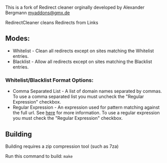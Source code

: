 This is a fork of Redirect cleaner orginally developed by Alexander Bergmann <myaddons@gmx.de>

RedirectCleaner cleans Redirects from Links

## Modes:

* Whitelist - Clean all redirects except on sites matching the Whitelist entries.
* Blacklist - Allow all redirects except on sites matching the Blacklist entries.

### Whitelist/Blacklist Format Options:
* Comma Separated List - A list of domain names separated by commas. To use a comma separated list you must uncheck the "Regular Expression" checkbox.
* Regular Expression - An expression used for pattern matching against the full url. See [here](https://developer.mozilla.org/en-US/docs/Web/JavaScript/Reference/Global_Objects/RegExp) for more information. To use a regular expression you must check the "Regular Expression" checkbox.

## Building

Building requires a zip compression tool (such as 7za)

Run this command to build: `make`
